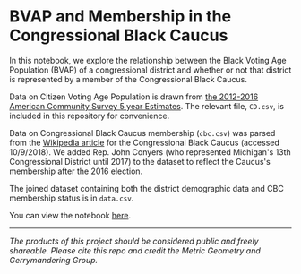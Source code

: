 # BVAP and Membership in the Congressional Black Caucus

In this notebook, we explore the relationship between the Black Voting Age Population (BVAP) of a congressional district and whether or not that district is represented by a member of the Congressional Black Caucus.

Data on Citizen Voting Age Population is drawn from [the 2012-2016 American Community Survey 5 year Estimates](https://www.census.gov/programs-surveys/decennial-census/about/voting-rights/cvap.html). The relevant file, `CD.csv`, is included in this repository for convenience.

Data on Congressional Black Caucus membership (`cbc.csv`) was parsed from the [Wikipedia article](https://en.wikipedia.org/wiki/Congressional_Black_Caucus#Membership) for the Congressional Black Caucus (accessed 10/9/2018). We added Rep. John Conyers (who represented Michigan's 13th Congressional District until 2017) to the dataset to reflect the Caucus's membership after the 2016 election.

The joined dataset containing both the district demographic data and CBC membership status is in `data.csv`.

You can view the notebook [here](https://github.com/gerrymandr/bvap-cbc-notebook/blob/master/BVAP_and_CBC.ipynb).

---

_The products of this project should be considered public and freely shareable. Please cite this repo and credit the Metric Geometry and Gerrymandering Group._
